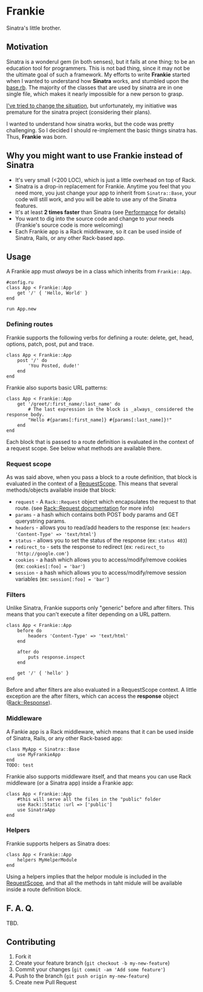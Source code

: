 # Frankie
Sinatra's little brother.

## Motivation
Sinatra is a wonderul gem (in both senses), but it fails at one thing: to be an education tool for programmers. This is not bad thing, since it may not be the ultimate goal of such a framework. My efforts to write __Frankie__ started when I wanted to understand how __Sinatra__ works, and stumbled upon the [base.rb][0]. The majority of the classes that are used by sinatra are in one single file, which makes it nearly impossible for a new person to grasp.

[I've tried to change the situation][1], but unfortunately, my initiative was premature for the sinatra project (considering their plans).

I wanted to understand how sinatra works, but the code was pretty challenging. So I decided I should re-implement the basic things sinatra has. Thus, __Frankie__ was born.

## Why you might want to use Frankie instead of Sinatra
- It's very small (<200 LOC), which is just a little overhead on top of Rack.
- Sinatra is a drop-in replacement for Frankie. Anytime you feel that you need more, you just change your app to inherit from `Sinatra::Base`, your code will still work, and you will be able to use any of the Sinatra features.
- It's at least __2 times faster__ than Sinatra (see [Performance][performance] for details)
- You want to dig into the source code and change to your needs (Frankie's source code is more welcoming)
- Each Frankie app is a Rack middleware, so it can be used inside of Sinatra, Rails, or any other Rack-based app.

## Usage

A Frankie app must _always_ be in a class which inherits from `Frankie::App`.

    #config.ru
    class App < Frankie::App
        get '/' { 'Hello, World' }
    end

    run App.new

### Defining routes

Frankie supports the following verbs for defining a route: delete, get, head, options, patch, post, put and trace.

    class App < Frankie::App
        post '/' do
            'You Posted, dude!'
        end
    end

Frankie also suports basic URL patterns:

    class App < Frankie::App
        get '/greet/:first_name/:last_name' do
            # The last expression in the block is _always_ considered the response body.
            "Hello #{params[:first_name]} #{params[:last_name]}!"
        end
    end

Each block that is passed to a route definition is evaluated in the context of a request scope. See below what methods are available there.

### Request scope
As was said above, when you pass a block to a route definition, that block is evaluated in the context of a [RequestScope][2]. This means that several methods/objects available inside that block:

- `request` - A `Rack::Request` object which encapsulates the request to that route. (see [Rack::Request documentation][3] for more info)
- `params` - a hash which contains both POST body params and GET querystring params.
- `headers` - allows you to read/add headers to the response (ex: `headers 'Content-Type' => 'text/html'`)
- `status` - allows you to set the status of the response (ex: `status 403`)
- `redirect_to` - sets the response to redirect (ex: `redirect_to 'http://google.com'`)
- `cookies` - a hash which allows you to access/modify/remove cookies (ex: `cookies[:foo] = 'bar'`)
- `session` - a hash which allows you to access/modify/remove session variables (ex: `session[:foo] = 'bar'`)

### Filters

Unlike Sinatra, Frankie supports only "generic" before and after filters. This means that you can't execute a filter depending on a URL pattern.

    class App < Frankie::App
        before do
            headers 'Content-Type' => 'text/html'
        end

        after do
            puts response.inspect
        end

        get '/' { 'hello' }
    end

Before and after filters are also evaluated in a RequestScope context. A little exception are the after filters, which can access the __response__ object ([Rack::Response][4]).

### Middleware

A Fankie app is a Rack middleware, which means that it can be used inside of Sinatra, Rails, or any other Rack-based app:

    class MyApp < Sinatra::Base
        use MyFrankieApp
    end
    TODO: test

Frankie also supports middleware itself, and that means you can use Rack middleware (or a Sinatra app) inside a Frankie app:

    class App < Frankie::App
        #this will serve all the files in the "public" folder
        use Rack::Static :url => ['public']
        use SinatraApp
    end

### Helpers

Frankie supports helpers as Sinatra does:

    class App < Frankie::App
        helpers MyHelperModule
    end

Using a helpers implies that the helpor module is included in the [RequestScope][2], and that all the methods in taht midule will be available inside a route definition block.

## F. A. Q.
TBD.


## Contributing

1. Fork it
2. Create your feature branch (`git checkout -b my-new-feature`)
3. Commit your changes (`git commit -am 'Add some feature'`)
4. Push to the branch (`git push origin my-new-feature`)
5. Create new Pull Request

[0]: https://github.com/sinatra/sinatra/blob/master/lib/sinatra/base.rb
[1]: https://github.com/sinatra/sinatra/pull/716
[2]: https://github.com/alisnic/frankie/blob/master/lib/frankie/request_scope.rb
[3]: http://rack.rubyforge.org/doc/classes/Rack/Request.html
[4]: http://rack.rubyforge.org/doc/classes/Rack/Response.html
[performance]: https://github.com/alisnic/frankie/blob/master/Performance.md
